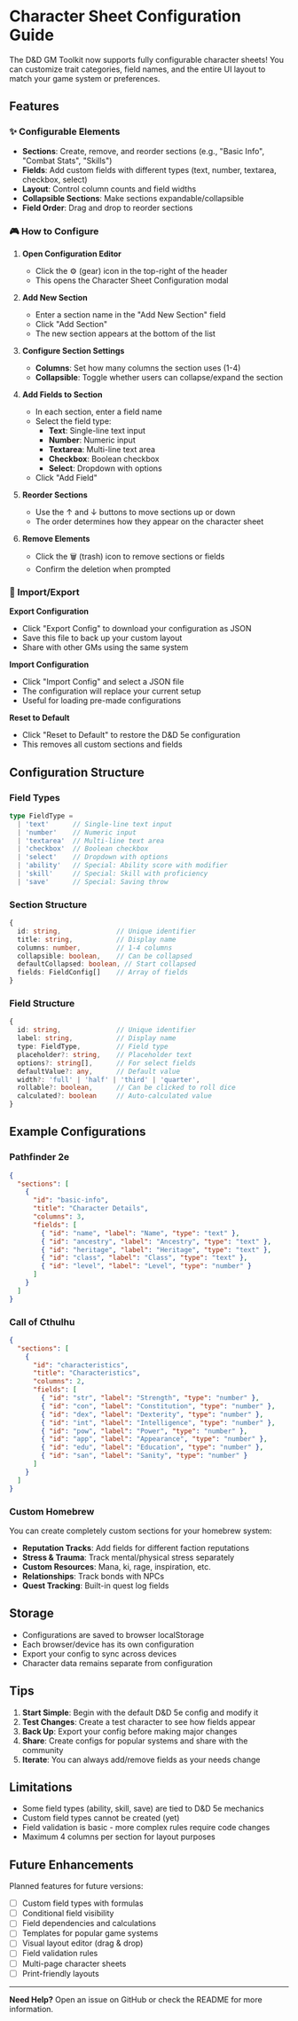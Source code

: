# Character Sheet Configuration Guide

The D&D GM Toolkit now supports fully configurable character sheets! You can customize trait categories, field names, and the entire UI layout to match your game system or preferences.

## Features

### ✨ Configurable Elements

- **Sections**: Create, remove, and reorder sections (e.g., "Basic Info", "Combat Stats", "Skills")
- **Fields**: Add custom fields with different types (text, number, textarea, checkbox, select)
- **Layout**: Control column counts and field widths
- **Collapsible Sections**: Make sections expandable/collapsible
- **Field Order**: Drag and drop to reorder sections

### 🎮 How to Configure

1. **Open Configuration Editor**
   - Click the ⚙️ (gear) icon in the top-right of the header
   - This opens the Character Sheet Configuration modal

2. **Add New Section**
   - Enter a section name in the "Add New Section" field
   - Click "Add Section"
   - The new section appears at the bottom of the list

3. **Configure Section Settings**
   - **Columns**: Set how many columns the section uses (1-4)
   - **Collapsible**: Toggle whether users can collapse/expand the section

4. **Add Fields to Section**
   - In each section, enter a field name
   - Select the field type:
     - **Text**: Single-line text input
     - **Number**: Numeric input
     - **Textarea**: Multi-line text area
     - **Checkbox**: Boolean checkbox
     - **Select**: Dropdown with options
   - Click "Add Field"

5. **Reorder Sections**
   - Use the ↑ and ↓ buttons to move sections up or down
   - The order determines how they appear on the character sheet

6. **Remove Elements**
   - Click the 🗑️ (trash) icon to remove sections or fields
   - Confirm the deletion when prompted

### 💾 Import/Export

**Export Configuration**
- Click "Export Config" to download your configuration as JSON
- Save this file to back up your custom layout
- Share with other GMs using the same system

**Import Configuration**
- Click "Import Config" and select a JSON file
- The configuration will replace your current setup
- Useful for loading pre-made configurations

**Reset to Default**
- Click "Reset to Default" to restore the D&D 5e configuration
- This removes all custom sections and fields

## Configuration Structure

### Field Types

```typescript
type FieldType = 
  | 'text'      // Single-line text input
  | 'number'    // Numeric input
  | 'textarea'  // Multi-line text area
  | 'checkbox'  // Boolean checkbox
  | 'select'    // Dropdown with options
  | 'ability'   // Special: Ability score with modifier
  | 'skill'     // Special: Skill with proficiency
  | 'save'      // Special: Saving throw
```

### Section Structure

```typescript
{
  id: string,              // Unique identifier
  title: string,           // Display name
  columns: number,         // 1-4 columns
  collapsible: boolean,    // Can be collapsed
  defaultCollapsed: boolean, // Start collapsed
  fields: FieldConfig[]    // Array of fields
}
```

### Field Structure

```typescript
{
  id: string,              // Unique identifier
  label: string,           // Display name
  type: FieldType,         // Field type
  placeholder?: string,    // Placeholder text
  options?: string[],      // For select fields
  defaultValue?: any,      // Default value
  width?: 'full' | 'half' | 'third' | 'quarter',
  rollable?: boolean,      // Can be clicked to roll dice
  calculated?: boolean     // Auto-calculated value
}
```

## Example Configurations

### Pathfinder 2e

```json
{
  "sections": [
    {
      "id": "basic-info",
      "title": "Character Details",
      "columns": 3,
      "fields": [
        { "id": "name", "label": "Name", "type": "text" },
        { "id": "ancestry", "label": "Ancestry", "type": "text" },
        { "id": "heritage", "label": "Heritage", "type": "text" },
        { "id": "class", "label": "Class", "type": "text" },
        { "id": "level", "label": "Level", "type": "number" }
      ]
    }
  ]
}
```

### Call of Cthulhu

```json
{
  "sections": [
    {
      "id": "characteristics",
      "title": "Characteristics",
      "columns": 2,
      "fields": [
        { "id": "str", "label": "Strength", "type": "number" },
        { "id": "con", "label": "Constitution", "type": "number" },
        { "id": "dex", "label": "Dexterity", "type": "number" },
        { "id": "int", "label": "Intelligence", "type": "number" },
        { "id": "pow", "label": "Power", "type": "number" },
        { "id": "app", "label": "Appearance", "type": "number" },
        { "id": "edu", "label": "Education", "type": "number" },
        { "id": "san", "label": "Sanity", "type": "number" }
      ]
    }
  ]
}
```

### Custom Homebrew

You can create completely custom sections for your homebrew system:

- **Reputation Tracks**: Add fields for different faction reputations
- **Stress & Trauma**: Track mental/physical stress separately
- **Custom Resources**: Mana, ki, rage, inspiration, etc.
- **Relationships**: Track bonds with NPCs
- **Quest Tracking**: Built-in quest log fields

## Storage

- Configurations are saved to browser localStorage
- Each browser/device has its own configuration
- Export your config to sync across devices
- Character data remains separate from configuration

## Tips

1. **Start Simple**: Begin with the default D&D 5e config and modify it
2. **Test Changes**: Create a test character to see how fields appear
3. **Back Up**: Export your config before making major changes
4. **Share**: Create configs for popular systems and share with the community
5. **Iterate**: You can always add/remove fields as your needs change

## Limitations

- Some field types (ability, skill, save) are tied to D&D 5e mechanics
- Custom field types cannot be created (yet)
- Field validation is basic - more complex rules require code changes
- Maximum 4 columns per section for layout purposes

## Future Enhancements

Planned features for future versions:

- [ ] Custom field types with formulas
- [ ] Conditional field visibility
- [ ] Field dependencies and calculations
- [ ] Templates for popular game systems
- [ ] Visual layout editor (drag & drop)
- [ ] Field validation rules
- [ ] Multi-page character sheets
- [ ] Print-friendly layouts

---

**Need Help?** Open an issue on GitHub or check the README for more information.
